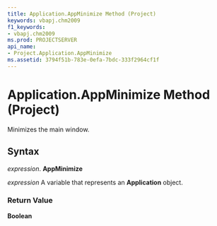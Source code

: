 ```yaml
---
title: Application.AppMinimize Method (Project)
keywords: vbapj.chm2009
f1_keywords:
- vbapj.chm2009
ms.prod: PROJECTSERVER
api_name:
- Project.Application.AppMinimize
ms.assetid: 3794f51b-783e-0efa-7bdc-333f2964cf1f
---
```



# Application.AppMinimize Method (Project)

Minimizes the main window.


## Syntax

 _expression_. **AppMinimize**

 _expression_ A variable that represents an **Application** object.


### Return Value

 **Boolean**


